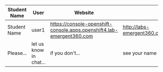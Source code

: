Student Name | User | Website | Lab Instructions
------------ | ---------------| ---------- | -------------
Student Name | user1 | https://console-openshift-console.apps.openshift4.lab-emergent360.com | http://labs-emergent360.com/workshops/openshift_4_101/
Please... | let us know in chat... | if you don't... | see your name listed here... :-)




